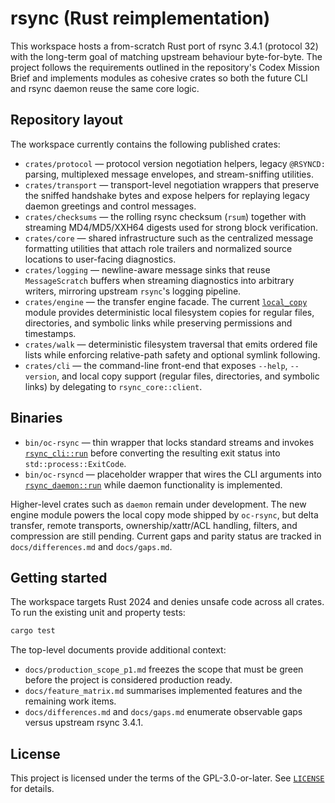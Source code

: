 # rsync (Rust reimplementation)

This workspace hosts a from-scratch Rust port of rsync 3.4.1 (protocol 32)
with the long-term goal of matching upstream behaviour byte-for-byte. The
project follows the requirements outlined in the repository's Codex Mission
Brief and implements modules as cohesive crates so both the future CLI and
rsync daemon reuse the same core logic.

## Repository layout

The workspace currently contains the following published crates:

- `crates/protocol` — protocol version negotiation helpers, legacy `@RSYNCD:`
  parsing, multiplexed message envelopes, and stream-sniffing utilities.
- `crates/transport` — transport-level negotiation wrappers that preserve the
  sniffed handshake bytes and expose helpers for replaying legacy daemon
  greetings and control messages.
- `crates/checksums` — the rolling rsync checksum (`rsum`) together with
  streaming MD4/MD5/XXH64 digests used for strong block verification.
- `crates/core` — shared infrastructure such as the centralized message
  formatting utilities that attach role trailers and normalized source
  locations to user-facing diagnostics.
- `crates/logging` — newline-aware message sinks that reuse
  `MessageScratch` buffers when streaming diagnostics into arbitrary
  writers, mirroring upstream `rsync`'s logging pipeline.
- `crates/engine` — the transfer engine facade. The current
  [`local_copy`](crates/engine/src/local_copy.rs) module provides deterministic
  local filesystem copies for regular files, directories, and symbolic links
  while preserving permissions and timestamps.
- `crates/walk` — deterministic filesystem traversal that emits ordered file
  lists while enforcing relative-path safety and optional symlink following.
- `crates/cli` — the command-line front-end that exposes `--help`, `--version`,
  and local copy support (regular files, directories, and symbolic links) by
  delegating to `rsync_core::client`.

## Binaries

- `bin/oc-rsync` — thin wrapper that locks standard streams and invokes
  [`rsync_cli::run`](crates/cli/src/lib.rs) before converting the resulting exit
  status into `std::process::ExitCode`.
- `bin/oc-rsyncd` — placeholder wrapper that wires the CLI arguments into
  [`rsync_daemon::run`](crates/daemon/src/lib.rs) while daemon functionality is
  implemented.

Higher-level crates such as `daemon` remain under development. The new engine
module powers the local copy mode shipped by `oc-rsync`, but delta transfer,
remote transports, ownership/xattr/ACL handling, filters, and compression are
still pending. Current gaps and parity status are tracked in
`docs/differences.md` and `docs/gaps.md`.

## Getting started

The workspace targets Rust 2024 and denies unsafe code across all crates. To
run the existing unit and property tests:

```bash
cargo test
```

The top-level documents provide additional context:

- `docs/production_scope_p1.md` freezes the scope that must be green before the
  project is considered production ready.
- `docs/feature_matrix.md` summarises implemented features and the remaining
  work items.
- `docs/differences.md` and `docs/gaps.md` enumerate observable gaps versus
  upstream rsync 3.4.1.

## License

This project is licensed under the terms of the GPL-3.0-or-later. See
[`LICENSE`](LICENSE) for details.
